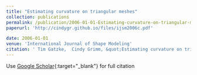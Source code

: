 ```yaml
---
title: "Estimating curvature on triangular meshes"
collection: publications
permalink: /publication/2006-01-01-Estimating-curvature-on-triangular-meshes
paperurl: 'http://cindygr.github.io/files/ijsm2006c.pdf'

date: 2006-01-01
venue: 'International Journal of Shape Modeling'
citation: ' Tim Gatzke,  Cindy Grimm, &quot;Estimating curvature on triangular meshes.&quot; International Journal of Shape Modeling, 2006.'
---
```

Use [Google Scholar](https://scholar.google.com/scholar?q=Estimating+curvature+on+triangular+meshes){:target="_blank"} for full citation